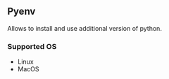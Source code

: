## Pyenv
Allows to install and use additional version of python.

### Supported OS
* Linux
* MacOS
<!--stackedit_data:
eyJoaXN0b3J5IjpbLTE0MzQxNDU1ODBdfQ==
-->